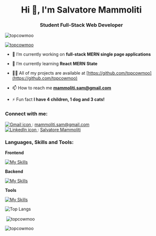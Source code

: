 <h1 align="center">Hi 👋, I'm Salvatore Mammoliti</h1>
<h3 align="center">Student Full-Stack Web Developer</h3>

<p align="left"> <img src="https://komarev.com/ghpvc/?username=topcowmoo&label=Profile%20views&color=0e75b6&style=flat" alt="topcowmoo" /> </p>

<p align="left"> <a href="https://github.com/ryo-ma/github-profile-trophy"><img src="https://github-profile-trophy.vercel.app/?username=topcowmoo&theme=nord" alt="topcowmoo" /></a> </p>



- 🔭 I’m currently working on **full-stack MERN single page applications**


- 🌱 I’m currently learning **React** **MERN** **State**

- 👨‍💻 All of my projects are available at [https://github.com/topcowmoo](https://github.com/topcowmoo)

- 📫 How to reach me **mammoliti.sam@gmail.com**

- ⚡ Fun fact **I have 4 children, 1 dog and 3 cats!**


<h3 align="left">Connect with me:</h3>
<p align="left">
    <a href="mailto:mammoliti.sam@gmail.com" target="_blank">
        <img src="https://simpleskill.icons.workers.dev/svg?i=gmail&perline=50&theme=light" alt="Gmail icon">
    </a>: <a href="mailto:mammoliti.sam@gmail.com" target="_blank">mammoliti.sam@gmail.com</a><br>
    <a href="https://www.linkedin.com/in/salvatore-mammoliti-694b6b28b" target="_blank">
        <img src="https://simpleskill.icons.workers.dev/svg?i=linkedin&perline=50&theme=light" alt="LinkedIn icon">
    </a>: <a href="https://www.linkedin.com/in/salvatore-mammoliti-694b6b28b" target="_blank">Salvatore Mammoliti</a><br>
</p>


<h3 align="left">Languages, Skills and Tools:</h3>

**Frontend**

[![My Skills](https://simpleskill.icons.workers.dev/svg?i=JavaScript,HTML5,CSS3,React,vite,vitest,reactrouter,jQuery,TailwindCSS,Bootstrap,npm,webpack,pwa,bulma,jsonwebtokens,typescript,redux,handlebarsdotjs&perline=50&theme=light)](#)

**Backend**

[![My Skills](https://simpleskill.icons.workers.dev/svg?i=nodedotjs,express,mongodb,mongoose,mysql,sequelize,jest,gnubash,iterm2,markdown,graphql,apollographql,babel,dotenv,codemirror,prettier,eslint,swift,stripe&perline=50&theme=light)](#)

**Tools**

[![My Skills](https://simpleskill.icons.workers.dev/svg?i=git,github,gitlab,githubactions,githubpages,githubcopilot,nodemon,lighthouse,insomnia,postman,netlify,heroku,render,figma,frontendmentor,svg,codepen,visualstudiocode,sublimetext,xcode&perline=50&theme=light)](#)


![Top Langs](https://github-readme-stats.vercel.app/api/top-langs/?username=anuraghazra&theme=nord)


<p>&nbsp;<img align="center" src="https://github-readme-stats.vercel.app/api?username=topcowmoo&show_icons=true&locale=en&theme=nord" alt="topcowmoo" /></p>

<p><img align="center" src="https://github-readme-streak-stats.herokuapp.com/?user=topcowmoo&theme=nord" alt="topcowmoo" /></p>



<!---
topcowmoo/topcowmoo is a ✨ special ✨ repository because its `README.md` (this file) appears on your GitHub profile.
You can click the Preview link to take a look at your changes.
--->
